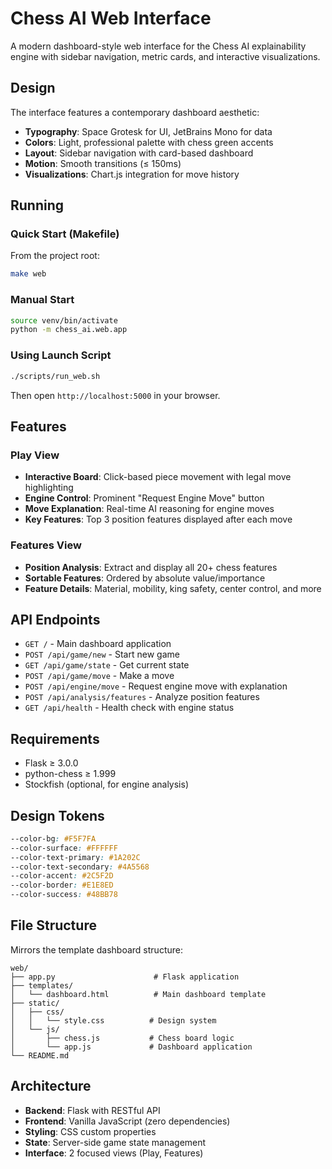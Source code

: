 # Chess AI Web Interface

A modern dashboard-style web interface for the Chess AI explainability engine with sidebar navigation, metric cards, and interactive visualizations.

## Design

The interface features a contemporary dashboard aesthetic:

- **Typography**: Space Grotesk for UI, JetBrains Mono for data
- **Colors**: Light, professional palette with chess green accents
- **Layout**: Sidebar navigation with card-based dashboard
- **Motion**: Smooth transitions (≤ 150ms)
- **Visualizations**: Chart.js integration for move history

## Running

### Quick Start (Makefile)
From the project root:

```bash
make web
```

### Manual Start
```bash
source venv/bin/activate
python -m chess_ai.web.app
```

### Using Launch Script
```bash
./scripts/run_web.sh
```

Then open `http://localhost:5000` in your browser.

## Features

### Play View
- **Interactive Board**: Click-based piece movement with legal move highlighting
- **Engine Control**: Prominent "Request Engine Move" button
- **Move Explanation**: Real-time AI reasoning for engine moves
- **Key Features**: Top 3 position features displayed after each move

### Features View
- **Position Analysis**: Extract and display all 20+ chess features
- **Sortable Features**: Ordered by absolute value/importance
- **Feature Details**: Material, mobility, king safety, center control, and more

## API Endpoints

- `GET /` - Main dashboard application
- `POST /api/game/new` - Start new game
- `GET /api/game/state` - Get current state
- `POST /api/game/move` - Make a move
- `POST /api/engine/move` - Request engine move with explanation
- `POST /api/analysis/features` - Analyze position features
- `GET /api/health` - Health check with engine status

## Requirements

- Flask ≥ 3.0.0
- python-chess ≥ 1.999
- Stockfish (optional, for engine analysis)

## Design Tokens

```css
--color-bg: #F5F7FA
--color-surface: #FFFFFF
--color-text-primary: #1A202C
--color-text-secondary: #4A5568
--color-accent: #2C5F2D
--color-border: #E1E8ED
--color-success: #48BB78
```

## File Structure

Mirrors the template dashboard structure:

```
web/
├── app.py                      # Flask application
├── templates/
│   └── dashboard.html          # Main dashboard template
├── static/
│   ├── css/
│   │   └── style.css          # Design system
│   └── js/
│       ├── chess.js           # Chess board logic
│       └── app.js             # Dashboard application
└── README.md
```

## Architecture

- **Backend**: Flask with RESTful API
- **Frontend**: Vanilla JavaScript (zero dependencies)
- **Styling**: CSS custom properties
- **State**: Server-side game state management
- **Interface**: 2 focused views (Play, Features)
